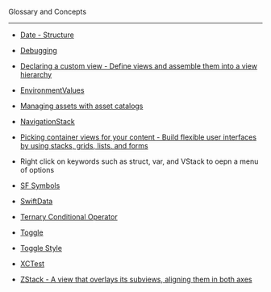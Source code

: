 Glossary and Concepts

- - - -

* [Date - Structure](https://developer.apple.com/documentation/foundation/date)

* [Debugging](https://developer.apple.com/documentation/xcode/debugging)

* [Declaring a custom view - Define views and assemble them into a view hierarchy](https://developer.apple.com/documentation/swiftui/declaring-a-custom-view)

* [EnvironmentValues](https://developer.apple.com/documentation/swiftui/environmentvalues/)

* [Managing assets with asset catalogs](https://developer.apple.com/documentation/xcode/managing-assets-with-asset-catalogs)

* [NavigationStack](https://developer.apple.com/documentation/swiftui/navigationstack)

* [Picking container views for your content - Build flexible user interfaces by using stacks, grids, lists, and forms](https://developer.apple.com/documentation/swiftui/picking-container-views-for-your-content)

* Right click on keywords such as struct, var, and VStack to oepn a menu of options

* [SF Symbols](https://developer.apple.com/design/human-interface-guidelines/sf-symbols)

* [SwiftData](https://developer.apple.com/documentation/swiftdata)

* [Ternary Conditional Operator](https://docs.swift.org/swift-book/documentation/the-swift-programming-language/basicoperators/#Ternary-Conditional-Operator)

* [Toggle](https://developer.apple.com/documentation/swiftui/toggle)

* [Toggle Style](https://developer.apple.com/documentation/swiftui/togglestyle)

* [XCTest](https://developer.apple.com/documentation/xctest)

* [ZStack - A view that overlays its subviews, aligning them in both axes](https://developer.apple.com/documentation/swiftui/zstack) 
